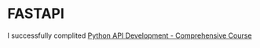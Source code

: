 # FASTAPI
I successfully complited 
[Python API Development - Comprehensive Course](https://www.youtube.com/watch?v=0sOvCWFmrtA&t=35315s&ab_channel=freeCodeCamp.org)

